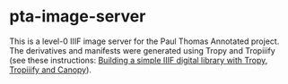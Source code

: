 # pta-image-server

This is a level-0 IIIF image server for the Paul Thomas Annotated project. The derivatives and manifests were generated using Tropy and Tropiiify (see these instructions: [Building a simple IIIF digital library with Tropy, Tropiiify and Canopy](https://literarymachin.es/iiif-tropy-canopy/)).